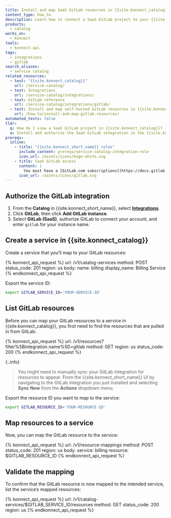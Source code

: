 ```yaml
---
title: Install and map SaaS GitLab resources in {{site.konnect_catalog}}
content_type: how_to
description: Learn how to connect a SaaS GitLab project to your {{site.konnect_catalog}} service in {{site.konnect_short_name}}.
products:
  - catalog
works_on:
  - konnect
tools:
  - konnect-api
tags:
  - integrations
  - gitlab
search_aliases:
  - service catalog
related_resources:
  - text: "{{site.konnect_catalog}}"
    url: /service-catalog/
  - text: Integrations
    url: /service-catalog/integrations/
  - text: GitLab reference
    url: /service-catalog/integrations/gitlab/
  - text: Install and map self-hosted GitLab resources in {{site.konnect_catalog}}
    url: /how-to/install-and-map-gitlab-resources/
automated_tests: false
tldr:
  q: How do I view a SaaS GitLab project in {{site.konnect_catalog}}?
  a: Install and authorize the SaaS GitLab integration in the {{site.konnect_short_name}} UI. Create a {{site.konnect_catalog}} service and associate it with your GitLab project to display metadata and enable event tracking.
prereqs:
  inline:
    - title: "{{site.konnect_short_name}} roles"
      include_content: prereqs/service-catalog-integration-role
      icon_url: /assets/icons/kogo-white.svg
    - title: SaaS GitLab access
      content: |
        You must have a [GitLab.com subscriptions](https://docs.gitlab.com/ee/subscriptions/gitlab_com/) and the **Owner** role in the GitLab group to authorize the integration. You need a project in GitLab that you want to pull in to {{site.konnect_short_name}}.
      icon_url: /assets/icons/gitlab.svg
---
```


## Authorize the GitLab integration

1. From the **Catalog** in {{site.konnect_short_name}}, select **[Integrations](https://cloud.konghq.com/us/service-catalog/integrations)**.
2. Click **GitLab**, then click **Add GitLab instance**.
3. Select **GitLab (SaaS)**, authorize GitLab to connect your account, and enter `gitlab` for your instance name.

## Create a service in {{site.konnect_catalog}}

Create a service that you'll map to your GitLab resources:

<!--vale off-->
{% konnect_api_request %}
url: /v1/catalog-services
method: POST
status_code: 201
region: us
body:
  name: billing
  display_name: Billing Service
{% endkonnect_api_request %}
<!--vale on-->

Export the service ID:

```sh
export GITLAB_SERVICE_ID='YOUR-SERVICE-ID'
```

## List GitLab resources

Before you can map your GitLab resources to a service in {{site.konnect_catalog}}, you first need to find the resources that are pulled in from GitLab:

<!--vale off-->
{% konnect_api_request %}
url: /v1/resources?filter%5Bintegration.name%5D=gitlab
method: GET
region: us
status_code: 200
{% endkonnect_api_request %}
<!--vale on-->

{:.info}
> You might need to manually sync your GitLab integration for resources to appear. From the {{site.konnect_short_name}} UI by navigating to the GitLab integration you just installed and selecting **Sync Now** from the **Actions** dropdown menu.

Export the resource ID you want to map to the service:

```sh
export GITLAB_RESOURCE_ID='YOUR-RESOURCE-ID'
```

## Map resources to a service

Now, you can map the GitLab resource to the service:

<!--vale off-->
{% konnect_api_request %}
url: /v1/resource-mappings
method: POST
status_code: 201
region: us
body:
  service: billing
  resource: $GITLAB_RESOURCE_ID
{% endkonnect_api_request %}
<!--vale on-->


## Validate the mapping

To confirm that the GitLab resource is now mapped to the intended service, list the service’s mapped resources:

<!--vale off-->
{% konnect_api_request %}
url: /v1/catalog-services/$GITLAB_SERVICE_ID/resources
method: GET
status_code: 200
region: us
{% endkonnect_api_request %}
<!--vale on-->
